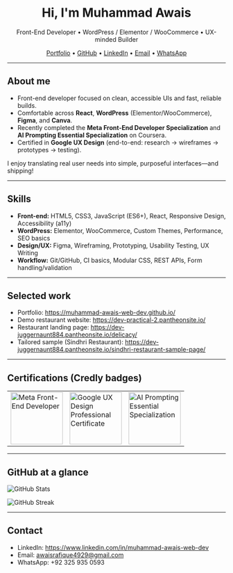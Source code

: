 <!-- Profile README for Muhammad Awais -->

<h1 align="center">Hi, I'm Muhammad Awais</h1>
<p align="center">
  Front-End Developer • WordPress / Elementor / WooCommerce • UX-minded Builder
</p>

<p align="center">
  <a href="https://muhammad-awais-web-dev.github.io/">Portfolio</a> •
  <a href="https://github.com/muhammad-awais-web-dev">GitHub</a> •
  <a href="https://www.linkedin.com/in/muhammad-awais-web-dev">LinkedIn</a> •
  <a href="mailto:awaisrafique4929@gmail.com">Email</a> •
  <a href="https://wa.me/923259350593">WhatsApp</a>
</p>

---

## About me

- Front-end developer focused on clean, accessible UIs and fast, reliable builds.  
- Comfortable across **React**, **WordPress** (Elementor/WooCommerce), **Figma**, and **Canva**.  
- Recently completed the **Meta Front-End Developer Specialization** and **AI Prompting Essential Specialization** on Coursera.  
- Certified in **Google UX Design** (end-to-end: research → wireframes → prototypes → testing).  

I enjoy translating real user needs into simple, purposeful interfaces—and shipping!

---

## Skills

- **Front-end:** HTML5, CSS3, JavaScript (ES6+), React, Responsive Design, Accessibility (a11y)
- **WordPress:** Elementor, WooCommerce, Custom Themes, Performance, SEO basics
- **Design/UX:** Figma, Wireframing, Prototyping, Usability Testing, UX Writing
- **Workflow:** Git/GitHub, CI basics, Modular CSS, REST APIs, Form handling/validation

---

## Selected work

- Portfolio: https://muhammad-awais-web-dev.github.io/  
- Demo restaurant website: https://dev-practical-2.pantheonsite.io/  
- Restaurant landing page: https://dev-juggernaunt884.pantheonsite.io/delicacy/  
- Tailored sample (Sindhri Restaurant): https://dev-juggernaunt884.pantheonsite.io/sindhri-restaurant-sample-page/

---

## Certifications (Credly badges)

<!--
How to use:
1) Replace each HREF with your public Credly badge page URL.
2) Replace each IMG SRC with the badge image URL from Credly (right-click → copy image address).
3) Size is controlled via width/height attributes (keep them equal for a square).
4) Duplicate/trim the <a><img/></a> blocks as needed.
-->

<table>
  <tr>
    <td>
      <a href="https://www.credly.com/badges/57f79c80-22c5-4441-804a-c23e04b7201e/public_url" target="_blank" rel="noreferrer">
        <img
          src="https://images.credly.com/images/e91ed0b0-842b-417f-8d2f-b07535febdda/image.png"
          alt="Meta Front-End Developer"
          width="120" height="120"
        />
      </a>
    </td>
    <td>
      <a href="https://www.credly.com/badges/64764bdc-bd32-4e30-be39-c997aa1e8fc2/public_url" target="_blank" rel="noreferrer">
        <img
          src="https://images.credly.com/images/78d71457-7637-4b02-8c0d-739814070bce/GCC_badge_UX_1000x1000.png"
          alt="Google UX Design Professional Certificate"
          width="120" height="120"
        />
      </a>
    </td>
    <td>
      <a href="https://www.credly.com/badges/4ae9f46b-b653-440d-a046-9abc1d5a94a1/public_url" target="_blank" rel="noreferrer">
        <img
          src="https://images.credly.com/images/e5d0c55b-6904-4764-973a-25bd210ccd1a/blob"
          alt="AI Prompting Essential Specialization"
          width="120" height="120"
        />
      </a>
    </td>
    <!-- Add more badges below this line -->
  </tr>
</table>

<!--
Change size globally:
- Set width/height to 100, 120, 140, etc., in every <img>.
- Recommended: 120 x 120 for balance and clarity in a README.
-->

---

## GitHub at a glance

<!-- If you like these cards, keep them; if not, delete this section. -->
<p>
  <img src="https://github-readme-stats.vercel.app/api?username=muhammad-awais-web-dev&show_icons=true&hide_rank=false" alt="GitHub Stats" />
</p>
<p>
  <img src="https://github-readme-streak-stats.herokuapp.com/?user=muhammad-awais-web-dev" alt="GitHub Streak" />
</p>

---

## Contact

- LinkedIn: https://www.linkedin.com/in/muhammad-awais-web-dev  
- Email: awaisrafique4929@gmail.com  
- WhatsApp: +92 325 935 0593

